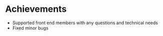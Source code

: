 # Achievements
- Supported front end members with any questions and technical needs
- Fixed minor bugs
